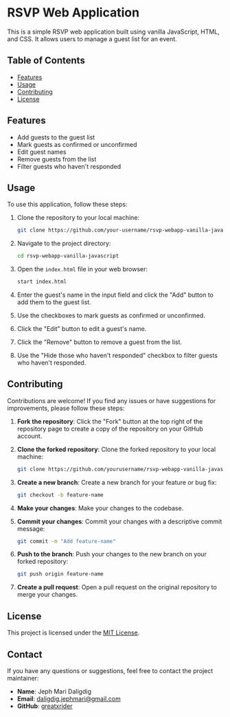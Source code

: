 # RSVP Web Application

This is a simple RSVP web application built using vanilla JavaScript, HTML, and CSS. It allows users to manage a guest list for an event.

## Table of Contents

- [Features](#features)
- [Usage](#usage)
- [Contributing](#contributing)
- [License](#license)

## Features

- Add guests to the guest list
- Mark guests as confirmed or unconfirmed
- Edit guest names
- Remove guests from the list
- Filter guests who haven't responded

## Usage

To use this application, follow these steps:

1. Clone the repository to your local machine:
    ```bash
    git clone https://github.com/your-username/rsvp-webapp-vanilla-javascript.git
    ```

2. Navigate to the project directory:
    ```bash
    cd rsvp-webapp-vanilla-javascript
    ```

3. Open the `index.html` file in your web browser:
    ```bash
    start index.html
    ```

4. Enter the guest's name in the input field and click the "Add" button to add them to the guest list.
5. Use the checkboxes to mark guests as confirmed or unconfirmed.
6. Click the "Edit" button to edit a guest's name.
7. Click the "Remove" button to remove a guest from the list.
8. Use the "Hide those who haven't responded" checkbox to filter guests who haven't responded.

## Contributing

Contributions are welcome! If you find any issues or have suggestions for improvements, please follow these steps:

1. **Fork the repository**: Click the "Fork" button at the top right of the repository page to create a copy of the repository on your GitHub account.

2. **Clone the forked repository**: Clone the forked repository to your local machine:
    ```bash
    git clone https://github.com/yourusername/rsvp-webapp-vanilla-javascript.git
    ```

3. **Create a new branch**: Create a new branch for your feature or bug fix:
    ```bash
    git checkout -b feature-name
    ```

4. **Make your changes**: Make your changes to the codebase.

5. **Commit your changes**: Commit your changes with a descriptive commit message:
    ```bash
    git commit -m "Add feature-name"
    ```

6. **Push to the branch**: Push your changes to the new branch on your forked repository:
    ```bash
    git push origin feature-name
    ```

7. **Create a pull request**: Open a pull request on the original repository to merge your changes.

## License

This project is licensed under the [MIT License](LICENSE).

## Contact

If you have any questions or suggestions, feel free to contact the project maintainer:

- **Name**: Jeph Mari Daligdig
- **Email**: daligdig.jephmari@gmail.com
- **GitHub**: [greatxrider](https://github.com/greatxrider)

